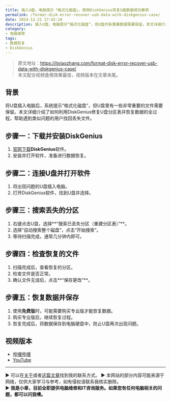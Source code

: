 ```yaml
---
title: 插入U盘，电脑提示「格式化磁盘」，使用DiskGenius恢复U盘数据成功案例
permalink: /format-disk-error-recover-usb-data-with-diskgenius-case/
date: 2024-12-21 17:42:24
description: 插入U盘，电脑提示“格式化磁盘”，但U盘内有重要数据需要保留。本文详细介绍了如何利用DiskGenius修复U盘分区表并恢复数据的全过程，帮助遇到类似问题的用户找回丢失文件。
category:
- 电脑维修
tags:
- 数据恢复
- DiskGenius
---
```


> 原文地址：<https://itxiaozhang.com/format-disk-error-recover-usb-data-with-diskgenius-case/>  
> 本文配合视频食用效果最佳，视频版本在文章末尾。

## 背景  

将U盘插入电脑后，系统提示“格式化磁盘”，但U盘里有一些非常重要的文件需要保留。本文详细介绍了如何利用DiskGenius修复U盘分区表并恢复数据的全过程，帮助遇到类似问题的用户找回丢失文件。

## 步骤一：下载并安装DiskGenius  

1. [官网下载](https://www.diskgenius.cn/)**DiskGenius**软件。  
2. 安装并打开软件，准备进行数据恢复。

## 步骤二：连接U盘并打开软件  

1. 将出现问题的U盘插入电脑。  
2. 打开DiskGenius软件，找到U盘并选择。

## 步骤三：搜索丢失的分区  

1. 右键点击U盘，选择**“搜索已丢失分区（重建分区表）”**。  
2. 选择“自动搜索整个磁盘”，点击“开始搜索”。  
3. 等待扫描完成，通常几分钟内即可。

## 步骤四：检查恢复的文件  

1. 扫描完成后，查看恢复的分区。  
2. 检查文件是否正常。  
3. 确认文件无误后，点击**“保存更改”**。

## 步骤五：恢复数据并保存  

1. 使用**免费版**时，可能需要购买专业版才能恢复数据。  
2. 购买专业版后，继续恢复过程。  
3. 恢复完成后，将数据保存到电脑硬盘中，防止U盘再次出现问题。

## 视频版本

- [哔哩哔哩](https://space.bilibili.com/3546607630944387)
- [YouTube](https://www.youtube.com/@itxiaozhang)

---
▶ 可以在[关于](https://itxiaozhang.com/about/)或者[这篇文章](https://itxiaozhang.com/about-computer-repair-services-with-me/)找到我的联系方式。
▶ 本网站的部分内容可能来源于网络，仅供大家学习与参考，如有侵权请联系我核实删除。  
▶ **我是小章，目前全职提供电脑维修和IT咨询服务。如果您有任何电脑相关的问题，都可以问我噢。**  
